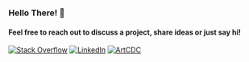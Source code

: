 ### Hello There! 👋
#### Feel free to reach out to discuss a project, share ideas or just say hi! 
[![Stack Overflow](https://img.shields.io/badge/-FE7A16?style=flat&logo=stack-overflow&logoColor=white)](https://stackoverflow.com/users/1638261/jomsk1e)
[![LinkedIn](https://img.shields.io/badge/-0077B5?style=flat&logo=linkedin&logoColor=white)](https://www.linkedin.com/in/jomsk1e/)
[![ArtCDC](https://img.shields.io/badge/-000000?style=flat&logo=firefox&logoColor=white)](https://www.artcdc.com)
